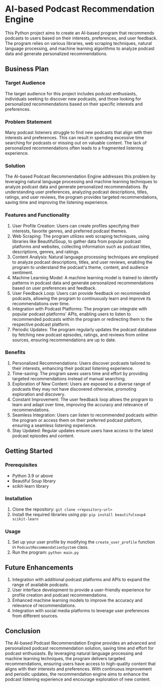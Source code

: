 # AI-based Podcast Recommendation Engine

This Python project aims to create an AI-based program that recommends podcasts to users based on their interests, preferences, and user feedback. The program relies on various libraries, web scraping techniques, natural language processing, and machine learning algorithms to analyze podcast data and generate personalized recommendations.

## Business Plan

### Target Audience
The target audience for this project includes podcast enthusiasts, individuals seeking to discover new podcasts, and those looking for personalized recommendations based on their specific interests and preferences.

### Problem Statement
Many podcast listeners struggle to find new podcasts that align with their interests and preferences. This can result in spending excessive time searching for podcasts or missing out on valuable content. The lack of personalized recommendations often leads to a fragmented listening experience.

### Solution
The AI-based Podcast Recommendation Engine addresses this problem by leveraging natural language processing and machine learning techniques to analyze podcast data and generate personalized recommendations. By understanding user preferences, analyzing podcast descriptions, titles, ratings, and user reviews, the program provides targeted recommendations, saving time and improving the listening experience.

### Features and Functionality
1. User Profile Creation: Users can create profiles specifying their interests, favorite genres, and preferred podcast themes.
2. Web Scraping: The program utilizes web scraping techniques, using libraries like BeautifulSoup, to gather data from popular podcast platforms and websites, collecting information such as podcast titles, descriptions, genres, and ratings.
3. Content Analysis: Natural language processing techniques are employed to analyze podcast descriptions, titles, and user reviews, enabling the program to understand the podcast's theme, content, and audience sentiment.
4. Machine Learning Model: A machine learning model is trained to identify patterns in podcast data and generate personalized recommendations based on user preferences and feedback.
5. User Feedback Loop: Users can provide feedback on recommended podcasts, allowing the program to continuously learn and improve its recommendations over time.
6. Integration with Podcast Platforms: The program can integrate with popular podcast platforms' APIs, enabling users to listen to recommended podcasts within the program or redirecting them to the respective podcast platform.
7. Periodic Updates: The program regularly updates the podcast database by fetching new podcast episodes, ratings, and reviews from online sources, ensuring recommendations are up to date.

### Benefits
1. Personalized Recommendations: Users discover podcasts tailored to their interests, enhancing their podcast listening experience.
2. Time-saving: The program saves users time and effort by providing targeted recommendations instead of manual searching.
3. Exploration of New Content: Users are exposed to a diverse range of podcasts they may not have discovered otherwise, promoting exploration and discovery.
4. Constant Improvement: The user feedback loop allows the program to learn and adapt over time, improving the accuracy and relevance of recommendations.
5. Seamless Integration: Users can listen to recommended podcasts within the program or access them on their preferred podcast platform, ensuring a seamless listening experience.
6. Stay Updated: Regular updates ensure users have access to the latest podcast episodes and content.

## Getting Started

### Prerequisites
- Python 3.9 or above
- Beautiful Soup library
- scikit-learn library

### Installation
1. Clone the repository: `git clone <repository-url>`
2. Install the required libraries using pip: `pip install beautifulsoup4 scikit-learn`

### Usage
1. Set up your user profile by modifying the `create_user_profile` function in `PodcastRecommendationSystem` class.
2. Run the program: `python main.py`

## Future Enhancements
1. Integration with additional podcast platforms and APIs to expand the range of available podcasts.
2. User interface development to provide a user-friendly experience for profile creation and podcast recommendations.
3. Enhanced machine learning models to improve the accuracy and relevance of recommendations.
4. Integration with social media platforms to leverage user preferences from different sources.

## Conclusion
The AI-based Podcast Recommendation Engine provides an advanced and personalized podcast recommendation solution, saving time and effort for podcast enthusiasts. By leveraging natural language processing and machine learning techniques, the program delivers targeted recommendations, ensuring users have access to high-quality content that aligns with their interests and preferences. With continuous improvement and periodic updates, the recommendation engine aims to enhance the podcast listening experience and encourage exploration of new content.